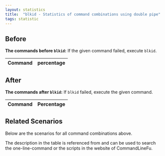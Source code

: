 ```yaml
---
layout: statistics
title:  "blkid - Statistics of command combinations using double pipe"
tags: statistic
---
```


## Before

__The commands before `blkid`:__ If the given command failed, execute `blkid`.

| Command | percentage |
|--------|--------|



## After

__The commands after `blkid`:__ If `blkid` failed, execute the given command.

| Command | Percentage | 
|-------|--------|



## Related Scenarios

Below are the scenarios for all command combinations above.

The description in the table is referenced from and can be used to search the one-line-command or the scripts in the website of CommandLineFu.




